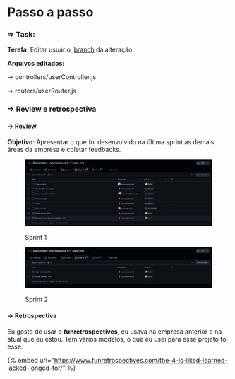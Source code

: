 # Passo a passo

### => Task:

**Terefa**: Editar usuário, [branch](https://github.com/rayanepimentel/voluntariamos-back-end/tree/18-editar-usuario) da alteração.

**Arquivos editados:**

\-> controllers/userController.js

\-> routers/userRouter.js

### => Review e retrospectiva

#### -> Review

**Objetivo**: Apresentar o que foi desenvolvido na última sprint as demais áreas da empresa e coletar feedbacks.



<figure><img src="../../.gitbook/assets/image (11).png" alt=""><figcaption><p>Sprint 1</p></figcaption></figure>

<figure><img src="../../.gitbook/assets/image (29).png" alt=""><figcaption><p>Sprint 2</p></figcaption></figure>

#### -> Retrospectiva

Eu gosto de usar o **funretrospectives**, eu usava na empresa anterior e na atual que eu estou. Tem vários modelos, o que eu usei para esse projeto foi esse:&#x20;

{% embed url="https://www.funretrospectives.com/the-4-ls-liked-learned-lacked-longed-for/" %}
